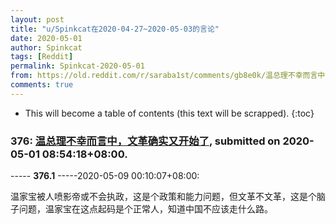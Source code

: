 ```yaml
---
layout: post
title: "u/Spinkcat在2020-04-27~2020-05-03的言论"
date: 2020-05-01
author: Spinkcat
tags: [Reddit]
permalink: Spinkcat-2020-05-01
from: https://old.reddit.com/r/saraba1st/comments/gb8e0k/温总理不幸而言中文革确实又开始了/
comments: true
---
```


* This will become a table of contents (this text will be scrapped).
{:toc}

### 376: [温总理不幸而言中，文革确实又开始了](https://old.reddit.com/r/saraba1st/comments/gb8e0k/温总理不幸而言中文革确实又开始了/), submitted on 2020-05-01 08:54:18+08:00.

----- __376.1__ -----2020-05-09 00:10:07+08:00:

温家宝被人喷影帝或不会执政，这是个政策和能力问题，但文革不文革，这是个脑子问题，温家宝在这点起码是个正常人，知道中国不应该走什么路。

